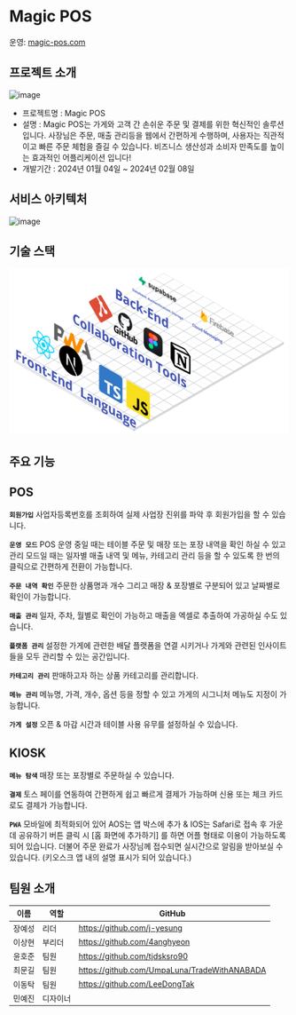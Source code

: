 # Magic POS
운영: [magic-pos.com](http://magic-pos.com)

## 프로젝트 소개
![image](https://github.com/j-yesung/magic-pos/assets/113418610/6fb24bee-3c16-41bd-9903-173b7ef01d9d)


- 프로젝트명 : Magic POS
- 설명 : Magic POS는 가게와 고객 간 손쉬운 주문 및 결제를 위한 혁신적인 솔루션입니다. 사장님은 주문, 매출 관리등을 웹에서 간편하게 수행하며, 사용자는 직관적이고 빠른 주문 체험을 즐길 수 있습니다. 비즈니스 생산성과 소비자 만족도를 높이는 효과적인 어플리케이션 입니다!
- 개발기간 : 2024년 01월 04일 ~ 2024년 02월 08일

## 서비스 아키텍처
![image](https://github.com/j-yesung/magic-pos/assets/113418610/be33445a-0d8e-4e57-a66a-639a49cd8848)

## 기술 스택
<img src="./public/readme/architecture.png">

## 주요 기능
## POS

**`회원가입`** 사업자등록번호를 조회하여 실제 사업장 진위를 파악 후 회원가입을 할 수 있습니다.

**`운영 모드`** POS 운영 중일 때는 테이블 주문 및 매장 또는 포장 내역을 확인 하실 수 있고 관리 모드일 때는 일자별 매출 내역 및 메뉴, 카테고리 관리 등을 할 수 있도록 한 번의 클릭으로 간편하게 전환이 가능합니다.

**`주문 내역 확인`** 주문한 상품명과 개수 그리고 매장 & 포장별로 구분되어 있고 날짜별로 확인이 가능합니다.

**`매출 관리`**  일자, 주차, 월별로 확인이 가능하고 매출을 엑셀로 추출하여 가공하실 수도 있습니다.

**`플랫폼 관리`** 설정한 가게에 관련한 배달 플랫폼을 연결 시키거나 가게와 관련된 인사이트들을 모두 관리할 수 있는 공간입니다.

**`카테고리 관리`** 판매하고자 하는 상품 카테고리를 관리합니다.

**`메뉴 관리`** 메뉴명, 가격, 개수, 옵션 등을 정할 수 있고 가게의 시그니처 메뉴도 지정이 가능합니다.

**`가게 설정`** 오픈 & 마감 시간과 테이블 사용 유무를 설정하실 수 있습니다.

## KIOSK

**`메뉴 탐색`** 매장 또는 포장별로 주문하실 수 있습니다.

**`결제`** 토스 페이를 연동하여 간편하게 쉽고 빠르게 결제가 가능하며 신용 또는 체크 카드로도 결제가 가능합니다.

**`PWA`** 모바일에 최적화되어 있어 AOS는 앱 박스에 추가 & IOS는 Safari로 접속 후 가운데 공유하기 버튼 클릭 시 [홈 화면에 추가하기] 를 하면 어플 형태로 이용이 가능하도록 되어 있습니다. 더불어 주문 완료가 사장님께 접수되면 실시간으로 알림을 받아보실 수 있습니다. (키오스크 앱 내의 설명 표시가 되어 있습니다.)

## 팀원 소개

| 이름  | 역할   | GitHub                                 |
|:---:|------|----------------------------------------|
| 장예성 | 리더   | https://github.com/j-yesung           |
| 이상현 | 부리더  | https://github.com/4anghyeon  |
| 윤호준 | 팀원   | https://github.com/tjdsksro90|
| 최문길 | 팀원   | https://github.com/UmpaLuna/TradeWithANABADA      |
| 이동탁 | 팀원   | https://github.com/LeeDongTak     |
| 민예진 | 디자이너 |       |
